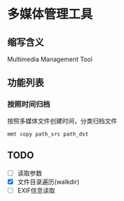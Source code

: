 # 多媒体管理工具
## 缩写含义
Multimedia Management Tool

## 功能列表
### 按照时间归档
按照多媒体文件创建时间，分类归档文件
```
mmt copy path_src path_dst
```

## TODO
- [ ] 读取参数
- [x] 文件目录遍历(walkdir)
- [ ] EXIF信息读取
